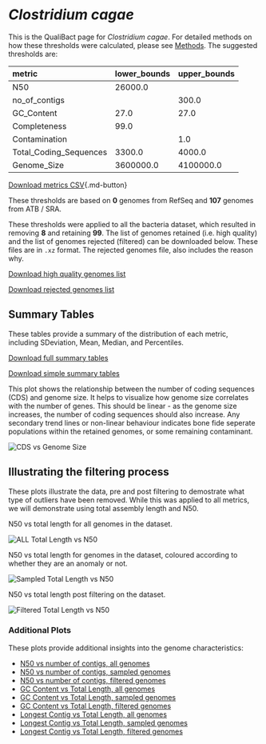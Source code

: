 # *Clostridium cagae*

This is the QualiBact page for *Clostridium cagae*. For detailed methods on how these thresholds were calculated, please see [Methods](../../methods.md).
The suggested thresholds are: 

| metric                 | lower_bounds   | upper_bounds   |
|:-----------------------|:---------------|:---------------|
| N50                    | 26000.0        |                |
| no_of_contigs          |                | 300.0          |
| GC_Content             | 27.0           | 27.0           |
| Completeness           | 99.0           |                |
| Contamination          |                | 1.0            |
| Total_Coding_Sequences | 3300.0         | 4000.0         |
| Genome_Size            | 3600000.0      | 4100000.0      |

[Download metrics CSV](Clostridium_cagae_metrics.csv){.md-button}


These thresholds are based on **0** genomes from RefSeq and **107** genomes from ATB / SRA.

These thresholds were applied to all the bacteria dataset, which resulted in removing **8** and retaining **99**.
The list of genomes retained (i.e. high quality) and the list of genomes rejected (filtered) can be downloaded below. These files are in `.xz` format. The rejected genomes file, also includes the reason why.

[Download high quality genomes list](Clostridium_cagae_high_quality_genomes.csv.xz)


[Download rejected genomes list](Clostridium_cagae_filtered_out_genomes.csv.xz)



## Summary Tables
These tables provide a summary of the distribution of each metric, including SDeviation, Mean, Median, and Percentiles.

[Download full summary tables](summary.csv)

[Download simple summary tables](selected_summary.csv)

This plot shows the relationship between the number of coding sequences (CDS) and genome size. It helps to visualize how genome size correlates with the number of genes. This should be linear - as the genome size increases, the number of coding sequences should also increase. Any secondary trend lines or non-linear behaviour indicates bone fide seperate populations within the retained genomes, or some remaining contaminant. 

![CDS vs Genome Size](Clostridium_cagae_CDS_vs_Genome_Size.png)

## Illustrating the filtering process
These plots illustrate the data, pre and post filtering to demostrate what type of outliers have been removed. While this was applied to all metrics, we will demonstrate using total assembly length and N50.

N50 vs total length for all genomes in the dataset.

![ALL Total Length vs N50](Clostridium_cagae_all_total_length_N50.png)

N50 vs total length for genomes in the dataset, coloured according to whether they are an anomaly or not.

![Sampled Total Length vs N50](Clostridium_cagae_sample_total_length_N50.png)

N50 vs total length post filtering on the dataset.

![Filtered Total Length vs N50](Clostridium_cagae_filt_total_length_N50.png)

### Additional Plots

These plots provide additional insights into the genome characteristics:

- [N50 vs number of contigs, all genomes](Clostridium_cagae_all_N50_number.png)
- [N50 vs number of contigs, sampled genomes](Clostridium_cagae_sample_N50_number.png)
- [N50 vs number of contigs, filtered genomes](Clostridium_cagae_filt_N50_number.png)
- [GC Content vs Total Length, all genomes](Clostridium_cagae_all_total_length_GC_Content.png)
- [GC Content vs Total Length, sampled genomes](Clostridium_cagae_sample_total_length_GC_Content.png)
- [GC Content vs Total Length, filtered genomes](Clostridium_cagae_filt_total_length_GC_Content.png)
- [Longest Contig vs Total Length, all genomes](Clostridium_cagae_all_total_length_longest.png)
- [Longest Contig vs Total Length, sampled genomes](Clostridium_cagae_sample_total_length_longest.png)
- [Longest Contig vs Total Length, filtered genomes](Clostridium_cagae_filt_total_length_longest.png)
